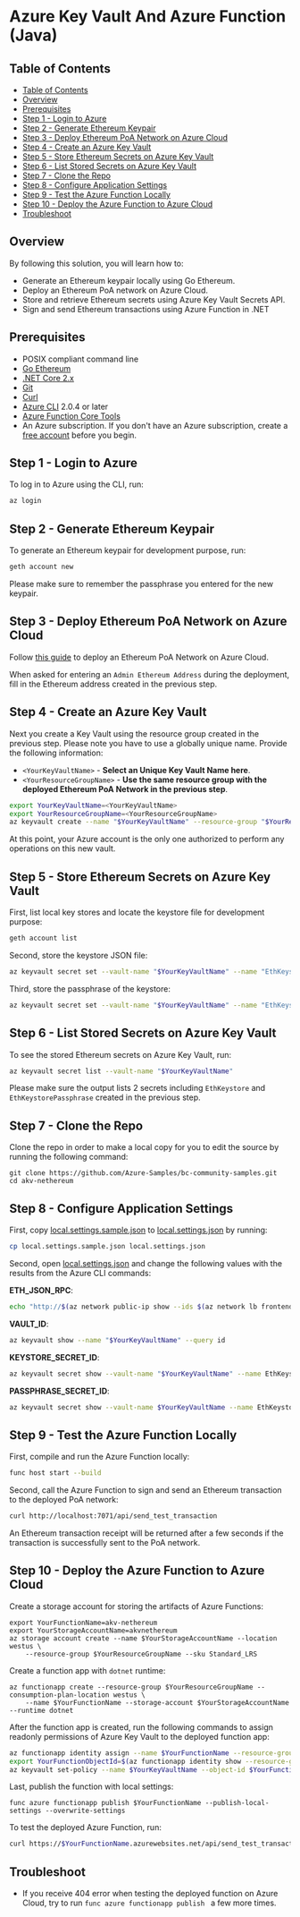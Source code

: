 # Azure Key Vault And Azure Function (Java)

## Table of Contents

* [Table of Contents](#table-of-contents)
* [Overview](#overview)
* [Prerequisites](#prerequisites)
* [Step 1 - Login to Azure](#step-1---login-to-azure)
* [Step 2 - Generate Ethereum Keypair](#step-2---generate-ethereum-keypair)
* [Step 3 - Deploy Ethereum PoA Network on Azure Cloud](#step-3---deploy-ethereum-poa-network-on-azure-cloud)
* [Step 4 - Create an Azure Key Vault](#step-4---create-an-azure-key-vault)
* [Step 5 - Store Ethereum Secrets on Azure Key Vault](#step-5---store-ethereum-secrets-on-azure-key-vault)
* [Step 6 - List Stored Secrets on Azure Key Vault](#step-6---list-stored-secrets-on-azure-key-vault)
* [Step 7 - Clone the Repo](#step-7---clone-the-repo)
* [Step 8 - Configure Application Settings](#step-8---configure-application-settings)
* [Step 9 - Test the Azure Function Locally](#step-9---test-the-azure-function-locally)
* [Step 10 - Deploy the Azure Function to Azure Cloud](#step-10---deploy-the-azure-function-to-azure-cloud)
* [Troubleshoot](#troubleshoot)

## Overview

By following this solution, you will learn how to:

 - Generate an Ethereum keypair locally using Go Ethereum.
 - Deploy an Ethereum PoA network on Azure Cloud.
 - Store and retrieve Ethereum secrets using Azure Key Vault Secrets API.
 - Sign and send Ethereum transactions using Azure Function in .NET

## Prerequisites

* POSIX compliant command line
* [Go Ethereum](https://geth.ethereum.org/)
* [.NET Core 2.x](https://docs.microsoft.com/en-us/dotnet/core/tools/?tabs=netcore2x)
* [Git](https://www.git-scm.com/)
* [Curl](https://curl.haxx.se/download.html)
* [Azure CLI](https://docs.microsoft.com/cli/azure/install-azure-cli?view=azure-cli-latest) 2.0.4 or later
* [Azure Function Core Tools](https://github.com/Azure/azure-functions-core-tools)
* An Azure subscription. If you don't have an Azure subscription, create a [free account](https://azure.microsoft.com/free/?WT.mc_id=A261C142F) before you begin.

## Step 1 - Login to Azure

To log in to Azure using the CLI, run:

```bash
az login
```

## Step 2 - Generate Ethereum Keypair

To generate an Ethereum keypair for development purpose, run:

```bash
geth account new
```

Please make sure to remember the passphrase you entered for the new keypair.  

## Step 3 - Deploy Ethereum PoA Network on Azure Cloud

Follow [this guide](./EthereumPoA.md) to deploy an Ethereum PoA Network on Azure Cloud.

When asked for entering an `Admin Ethereum Address` during the deployment, fill in the Ethereum address created in the previous step. 

## Step 4 - Create an Azure Key Vault

Next you create a Key Vault using the resource group created in the previous step. Please note you have to use a globally unique name. Provide the following information:

* `<YourKeyVaultName>` - **Select an Unique Key Vault Name here**.
* `<YourResourceGroupName>` - **Use the same resource group with the deployed Ethereum PoA Network in the previous step**.

```bash
export YourKeyVaultName=<YourKeyVaultName>
export YourResourceGroupName=<YourResourceGroupName>
az keyvault create --name "$YourKeyVaultName" --resource-group "$YourResourceGroupName" --location "westus"
```

At this point, your Azure account is the only one authorized to perform any operations on this new vault.

## Step 5 - Store Ethereum Secrets on Azure Key Vault

First, list local key stores and locate the keystore file for development purpose:
```bash
geth account list
```

Second, store the keystore JSON file:
```bash
az keyvault secret set --vault-name "$YourKeyVaultName" --name "EthKeystore" --file <PathToYourKeyStoreFile>
```

Third, store the passphrase of the keystore:
```bash
az keyvault secret set --vault-name "$YourKeyVaultName" --name "EthKeystorePassphrase" --value "<YourPassphrase>"
```

## Step 6 - List Stored Secrets on Azure Key Vault

To see the stored Ethereum secrets on Azure Key Vault, run:

```bash
az keyvault secret list --vault-name "$YourKeyVaultName"
``` 

Please make sure the output lists 2 secrets including `EthKeystore` and `EthKeystorePassphrase` created in the previous step. 

## Step 7 - Clone the Repo

Clone the repo in order to make a local copy for you to edit the source by running the following command:

```
git clone https://github.com/Azure-Samples/bc-community-samples.git
cd akv-nethereum
```

## Step 8 - Configure Application Settings 

First, copy [local.settings.sample.json](./local.settings.sample.json) to [local.settings.json](local.settings.json) by running:

```bash
cp local.settings.sample.json local.settings.json
```

Second, open [local.settings.json](./local.settings.json) and change the following values with the results from the Azure CLI commands:

**ETH_JSON_RPC**:

```bash
echo "http://$(az network public-ip show --ids $(az network lb frontend-ip show --resource-group "$YourResourceGroupName" --lb-name $(az network lb list --query [0].name | tr -d '"') --name LBFrontEnd --query publicIpAddress.id | tr -d '"') --query ipAddress | tr -d '"'):8540"
```

**VAULT_ID**: 

```bash
az keyvault show --name "$YourKeyVaultName" --query id
```

**KEYSTORE_SECRET_ID**: 

```bash
az keyvault secret show --vault-name "$YourKeyVaultName" --name EthKeystore --query id
```

**PASSPHRASE_SECRET_ID**: 

```bash
az keyvault secret show --vault-name $YourKeyVaultName --name EthKeystorePassphrase --query id
```

## Step 9 - Test the Azure Function Locally

First, compile and run the Azure Function locally:

```bash
func host start --build
```

Second, call the Azure Function to sign and send an Ethereum transaction to the deployed PoA network:

```bash
curl http://localhost:7071/api/send_test_transaction
```

An Ethereum transaction receipt will be returned after a few seconds if the transaction is successfully sent to the PoA network. 

## Step 10 - Deploy the Azure Function to Azure Cloud

Create a storage account for storing the artifacts of Azure Functions:
```
export YourFunctionName=akv-nethereum
export YourStorageAccountName=akvnethereum
az storage account create --name $YourStorageAccountName --location westus \
    --resource-group $YourResourceGroupName --sku Standard_LRS
```

Create a function app with `dotnet` runtime:
```
az functionapp create --resource-group $YourResourceGroupName --consumption-plan-location westus \
    --name $YourFunctionName --storage-account $YourStorageAccountName --runtime dotnet 
```

After the function app is created, run the following commands to assign readonly permissions of Azure Key Vault to the deployed function app: 
```bash
az functionapp identity assign --name $YourFunctionName --resource-group $YourResourceGroupName
export YourFunctionObjectId=$(az functionapp identity show --resource-group $YourResourceGroupName --name $YourFunctionName --query principalId | tr -d '"')
az keyvault set-policy --name $YourKeyVaultName --object-id $YourFunctionObjectId --secret-permissions get
```

Last, publish the function with local settings:
```
func azure functionapp publish $YourFunctionName --publish-local-settings --overwrite-settings
```

To test the deployed Azure Function, run:
```bash
curl https://$YourFunctionName.azurewebsites.net/api/send_test_transaction
```

## Troubleshoot

- If you receive 404 error when testing the deployed function on Azure Cloud, try to run `func azure functionapp publish ` a few more times.
